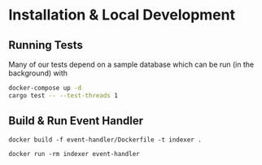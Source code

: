 # Installation & Local Development


## Running Tests

Many of our tests depend on a sample database which can be run (in the background) with 

```sh
docker-compose up -d
cargo test -- --test-threads 1 
```


## Build & Run Event Handler

```shell
docker build -f event-handler/Dockerfile -t indexer .

docker run -rm indexer event-handler
```


 
